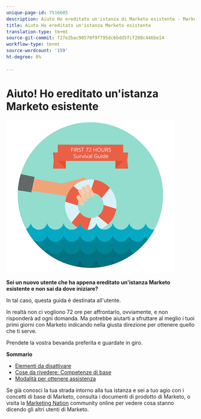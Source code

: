 ```yaml
---
unique-page-id: 7516605
description: Aiuto Ho ereditato un'istanza di Marketo esistente - Marketo Docs - Documentazione del prodotto
title: Aiuto Ho ereditato un'istanza Marketo esistente
translation-type: tm+mt
source-git-commit: f27e2bac90570f9f795dc6bdd5fcf208c446be14
workflow-type: tm+mt
source-wordcount: '159'
ht-degree: 0%

---
```



# Aiuto! Ho ereditato un&#39;istanza Marketo esistente

![](assets/help-ive-inherited-an-existing-marketo-instance.png)

**Sei un nuovo utente che ha appena ereditato un&#39;istanza Marketo esistente e non sai da dove iniziare?**

In tal caso, questa guida è destinata all&#39;utente.

In realtà non ci vogliono 72 ore per affrontarlo, ovviamente, e non risponderà ad ogni domanda. Ma potrebbe aiutarti a sfruttare al meglio i tuoi primi giorni con Marketo indicando nella giusta direzione per ottenere quello che ti serve.

Prendete la vostra bevanda preferita e guardate in giro.

**Sommario**

* [Elementi da disattivare](/help/marketo/getting-started/inheriting-a-marketo-instance/items-to-check-off.md)
* [Cose da rivedere: Competenze di base](/help/marketo/getting-started/inheriting-a-marketo-instance/things-to-review-core-skills.md)
* [Modalità per ottenere assistenza](/help/marketo/getting-started/inheriting-a-marketo-instance/ways-to-get-help.md)

Se già conosci la tua strada intorno alla tua istanza e sei a tuo agio con i concetti di base di Marketo, consulta i documenti di prodotto di Marketo, o visita la [Marketing Nation](https://nation.marketo.com/) community online per vedere cosa stanno dicendo gli altri utenti di Marketo.

